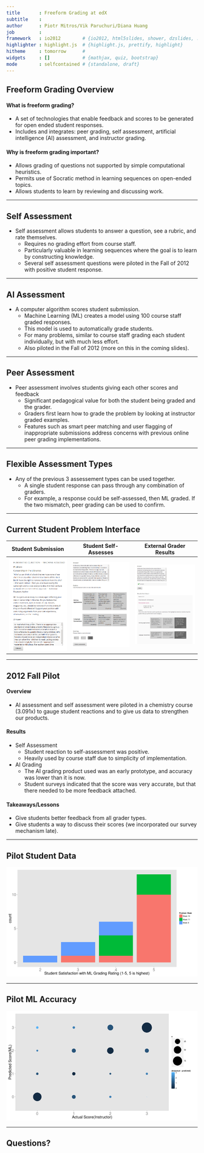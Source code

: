 ```yaml
---
title       : Freeform Grading at edX
subtitle    : 
author      : Piotr Mitros/Vik Paruchuri/Diana Huang
job         : 
framework   : io2012        # {io2012, html5slides, shower, dzslides, ...}
highlighter : highlight.js  # {highlight.js, prettify, highlight}
hitheme     : tomorrow      # 
widgets     : []            # {mathjax, quiz, bootstrap}
mode        : selfcontained # {standalone, draft}
---
```



## Freeform Grading Overview

#### What is freeform grading?
* A set of technologies that enable feedback and scores to be generated for open ended student responses.
* Includes and integrates: peer grading, self assessment, artificial intelligence (AI) assessment, and instructor grading. 

#### Why is freeform grading important?
* Allows grading of questions not supported by simple computational heuristics.
* Permits use of Socratic method in learning sequences on open-ended topics. 
* Allows students to learn by reviewing and discussing work. 

---
## Self Assessment
* Self assessment allows students to answer a question, see a rubric, and rate themselves.
  * Requires no grading effort from course staff.
  * Particularly valuable in learning sequences where the goal is to learn by constructing knowledge.
  * Several self assessment questions were piloted in the Fall of 2012 with positive student response.

---
## AI Assessment
* A computer algorithm scores student submission.
  * Machine Learning (ML) creates a model using 100 course staff graded responses. 
  * This model is used to automatically grade students.
  * For many problems, similar to course staff grading each student individually, but with much less effort.
  * Also piloted in the Fall of 2012 (more on this in the coming slides).

---
## Peer Assessment
* Peer assessment involves students giving each other scores and feedback
  * Significant pedagogical value for both the student being graded and the grader.
  * Graders first learn how to grade the problem by looking at instructor graded examples.
  * Features such as smart peer matching and user flagging of inappropriate submissions address concerns with previous online peer grading implementations.

---
## Flexible Assessment Types
* Any of the previous 3 assessement types can be used together.
  * A single student response can pass through any combination of graders.
  * For example, a response could be self-assessed, then ML graded. If the two mismatch, peer grading can be used to confirm.

---
## Current Student Problem Interface
Student Submission  |  Student Self-Assesses | External Grader Results
------------- | ------------- | -------------
![alt text](assets/img/submission_box_small.png) | ![alt text](assets/img/self_assessment_rate_small.png) | ![alt text](assets/img/grader_result_box_small.png)

---
## 2012 Fall Pilot

#### Overview
* AI assessment and self assessment were piloted in a chemistry course (3.091x) to gauge student reactions and to give us data to strengthen our products.

#### Results
* Self Assessment
  * Student reaction to self-assessment was positive.
  * Heavily used by course staff due to simplicity of implementation.
* AI Grading
  * The AI grading product used was an early prototype, and accuracy was lower than it is now.
  * Student surveys indicated that the score was very accurate, but that there needed to be more feedback attached.

#### Takeaways/Lessons
* Give students better feedback from all grader types.
* Give students a way to discuss their scores (we incorporated our survey mechanism late).

---
## Pilot Student Data

![plot of chunk unnamed-chunk-2](figure/unnamed-chunk-2.png) 


---
## Pilot ML Accuracy

![plot of chunk unnamed-chunk-3](figure/unnamed-chunk-3.png) 


---
## Questions?
